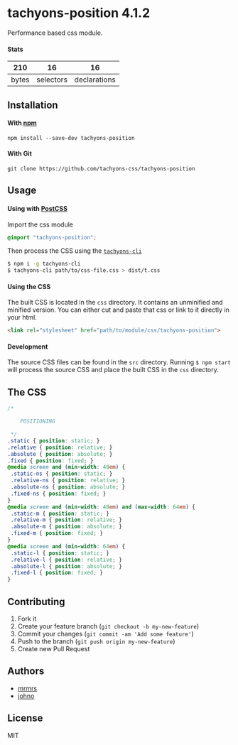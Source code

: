 # tachyons-position 4.1.2

Performance based css module.

#### Stats

210 | 16 | 16
---|---|---
bytes | selectors | declarations

## Installation

#### With [npm](https://npmjs.com)

```
npm install --save-dev tachyons-position
```

#### With Git

```
git clone https://github.com/tachyons-css/tachyons-position
```

## Usage

#### Using with [PostCSS](https://github.com/postcss/postcss)

Import the css module

```css
@import "tachyons-position";
```

Then process the CSS using the [`tachyons-cli`](https://github.com/tachyons-css/tachyons-cli)

```sh
$ npm i -g tachyons-cli
$ tachyons-cli path/to/css-file.css > dist/t.css
```

#### Using the CSS

The built CSS is located in the `css` directory. It contains an unminified and minified version.
You can either cut and paste that css or link to it directly in your html.

```html
<link rel="stylesheet" href="path/to/module/css/tachyons-position">
```

#### Development

The source CSS files can be found in the `src` directory.
Running `$ npm start` will process the source CSS and place the built CSS in the `css` directory.

## The CSS

```css
/*

    POSITIONING

 */
.static { position: static; }
.relative { position: relative; }
.absolute { position: absolute; }
.fixed { position: fixed; }
@media screen and (min-width: 48em) {
 .static-ns { position: static; }
 .relative-ns { position: relative; }
 .absolute-ns { position: absolute; }
 .fixed-ns { position: fixed; }
}
@media screen and (min-width: 48em) and (max-width: 64em) {
 .static-m { position: static; }
 .relative-m { position: relative; }
 .absolute-m { position: absolute; }
 .fixed-m { position: fixed; }
}
@media screen and (min-width: 64em) {
 .static-l { position: static; }
 .relative-l { position: relative; }
 .absolute-l { position: absolute; }
 .fixed-l { position: fixed; }
}
```

## Contributing

1. Fork it
2. Create your feature branch (`git checkout -b my-new-feature`)
3. Commit your changes (`git commit -am 'Add some feature'`)
4. Push to the branch (`git push origin my-new-feature`)
5. Create new Pull Request

## Authors

* [mrmrs](http://mrmrs.io)
* [johno](http://johnotander.com)

## License

MIT

